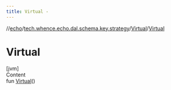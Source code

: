 ```yaml
---
title: Virtual -
---
```

//[echo](../../index.md)/[tech.whence.echo.dal.schema.key.strategy](../index.md)/[Virtual](index.md)/[Virtual](-virtual.md)



# Virtual  
[jvm]  
Content  
fun [Virtual](-virtual.md)()  



